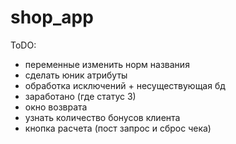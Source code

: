 # shop_app
ToDO:
 - переменные изменить норм названия
 - сделать юник атрибуты
 - обработка исключений + несуществующая бд
 - заработано (где статус 3)
 - окно возврата
 - узнать количество бонусов клиента
 - кнопка расчета (пост запрос и сброс чека)

 
